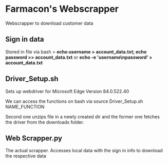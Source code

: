 # Farmacon's Webscrapper
Webscrapper to download customer data 

## Sign in data

Stored in file via bash = **echo username > account_data.txt; echo password >> account_data.txt** or **echo -e 'username\npassword' > account_data.txt**

## Driver_Setup.sh

Sets up webdriver for Microsoft Edge Version 84.0.522.40

We can access the functions on bash via source Driver_Setup.sh NAME_FUNCTION

Second one unzips file in a newly created dir and the former one fetches the driver from the downloads folder.

## Web Scrapper.py

The actual scrapper. Accesses local data with the sign in info to download the respective data
